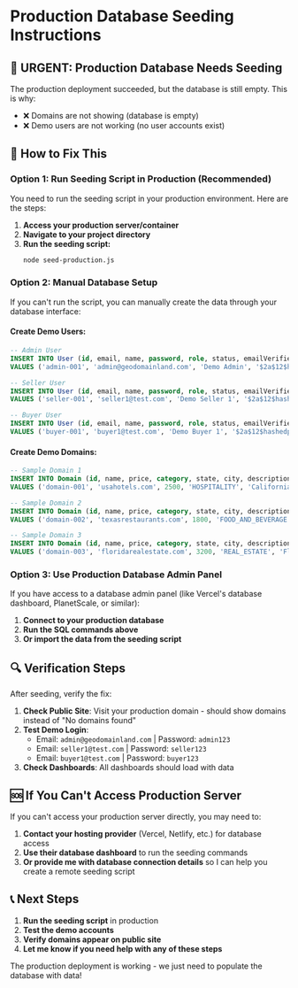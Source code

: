 # Production Database Seeding Instructions

## 🚨 URGENT: Production Database Needs Seeding

The production deployment succeeded, but the database is still empty. This is why:
- ❌ Domains are not showing (database is empty)
- ❌ Demo users are not working (no user accounts exist)

## 🔧 How to Fix This

### Option 1: Run Seeding Script in Production (Recommended)

You need to run the seeding script in your production environment. Here are the steps:

1. **Access your production server/container**
2. **Navigate to your project directory**
3. **Run the seeding script:**
   ```bash
   node seed-production.js
   ```

### Option 2: Manual Database Setup

If you can't run the script, you can manually create the data through your database interface:

#### Create Demo Users:
```sql
-- Admin User
INSERT INTO User (id, email, name, password, role, status, emailVerified, createdAt, updatedAt) 
VALUES ('admin-001', 'admin@geodomainland.com', 'Demo Admin', '$2a$12$hashedpassword', 'ADMIN', 'ACTIVE', datetime('now'), datetime('now'), datetime('now'));

-- Seller User  
INSERT INTO User (id, email, name, password, role, status, emailVerified, createdAt, updatedAt)
VALUES ('seller-001', 'seller1@test.com', 'Demo Seller 1', '$2a$12$hashedpassword', 'SELLER', 'ACTIVE', datetime('now'), datetime('now'), datetime('now'));

-- Buyer User
INSERT INTO User (id, email, name, password, role, status, emailVerified, createdAt, updatedAt)
VALUES ('buyer-001', 'buyer1@test.com', 'Demo Buyer 1', '$2a$12$hashedpassword', 'BUYER', 'ACTIVE', datetime('now'), datetime('now'), datetime('now'));
```

#### Create Demo Domains:
```sql
-- Sample Domain 1
INSERT INTO Domain (id, name, price, category, state, city, description, status, ownerId, createdAt, updatedAt)
VALUES ('domain-001', 'usahotels.com', 2500, 'HOSPITALITY', 'California', 'Los Angeles', 'Premium domain for US hotel business', 'VERIFIED', 'seller-001', datetime('now'), datetime('now'));

-- Sample Domain 2
INSERT INTO Domain (id, name, price, category, state, city, description, status, ownerId, createdAt, updatedAt)
VALUES ('domain-002', 'texasrestaurants.com', 1800, 'FOOD_AND_BEVERAGE', 'Texas', 'Houston', 'Great domain for Texas restaurant chain', 'VERIFIED', 'seller-001', datetime('now'), datetime('now'));

-- Sample Domain 3
INSERT INTO Domain (id, name, price, category, state, city, description, status, ownerId, createdAt, updatedAt)
VALUES ('domain-003', 'floridarealestate.com', 3200, 'REAL_ESTATE', 'Florida', 'Miami', 'Perfect for Florida real estate business', 'VERIFIED', 'seller-001', datetime('now'), datetime('now'));
```

### Option 3: Use Production Database Admin Panel

If you have access to a database admin panel (like Vercel's database dashboard, PlanetScale, or similar):

1. **Connect to your production database**
2. **Run the SQL commands above**
3. **Or import the data from the seeding script**

## 🔍 Verification Steps

After seeding, verify the fix:

1. **Check Public Site**: Visit your production domain - should show domains instead of "No domains found"
2. **Test Demo Login**: 
   - Email: `admin@geodomainland.com` | Password: `admin123`
   - Email: `seller1@test.com` | Password: `seller123`
   - Email: `buyer1@test.com` | Password: `buyer123`
3. **Check Dashboards**: All dashboards should load with data

## 🆘 If You Can't Access Production Server

If you can't access your production server directly, you may need to:

1. **Contact your hosting provider** (Vercel, Netlify, etc.) for database access
2. **Use their database dashboard** to run the seeding commands
3. **Or provide me with database connection details** so I can help you create a remote seeding script

## 📞 Next Steps

1. **Run the seeding script** in production
2. **Test the demo accounts**
3. **Verify domains appear on public site**
4. **Let me know if you need help with any of these steps**

The production deployment is working - we just need to populate the database with data!
